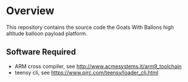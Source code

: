 # Overview

This repository contains the source code the Goats With Ballons high altitude balloon payload platform.

## Software Required

* ARM cross compiler, see http://www.acmesystems.it/arm9_toolchain
* teensy cli, see https://www.pjrc.com/teensy/loader_cli.html


